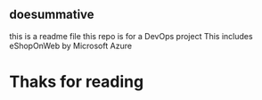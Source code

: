 ## doesummative
this is a readme file
this repo is for a DevOps project
This includes eShopOnWeb by Microsoft Azure
# Thaks for reading
